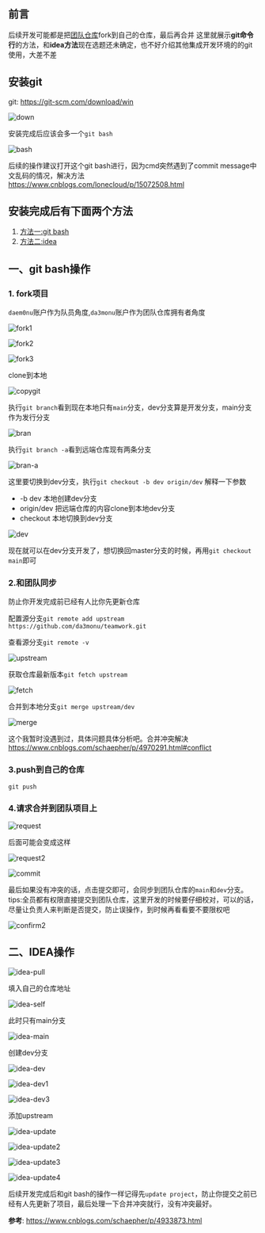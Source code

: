 ## 前言

后续开发可能都是把[团队仓库](https://github.com/da3monu/teamwork.git)fork到自己的仓库，最后再合并
这里就展示**git命令行**的方法，和**idea方法**现在选题还未确定，也不好介绍其他集成开发环境的的git使用，大差不差

## 安装git

git: https://git-scm.com/download/win

![down](./ForkImage/download.png)

安装完成后应该会多一个`git bash`

![bash](./ForkImage/bash.png)

后续的操作建议打开这个git bash进行，因为cmd突然遇到了commit message中文乱码的情况，解决方法<https://www.cnblogs.com/lonecloud/p/15072508.html>

## 安装完成后有下面两个方法

1. [方法一:git bash](#一git-bash操作)
2. [方法二:idea](#二idea操作)

## 一、git bash操作

### 1. fork项目

`daem0nu`账户作为队员角度,`da3monu`账户作为团队仓库拥有者角度

![fork1](./ForkImage/fork1.png)

![fork2](./ForkImage/fork2.png)

![fork3](./ForkImage/fork3.png)

clone到本地

![copygit](./ForkImage/copygit.png)

执行`git branch`看到现在本地只有`main`分支，dev分支算是开发分支，main分支作为发行分支

![bran](./ForkImage/bran.png)

执行`git branch -a`看到远端仓库现有两条分支

![bran-a](./ForkImage/bran-a.png)

这里要切换到dev分支，执行`git checkout -b dev origin/dev`
解释一下参数
 - -b dev 本地创建dev分支
 - origin/dev 把远端仓库的内容clone到本地dev分支
 - checkout 本地切换到dev分支

![dev](./ForkImage/dev.png)

现在就可以在dev分支开发了，想切换回master分支的时候，再用`git checkout main`即可

### 2.和团队同步

防止你开发完成前已经有人比你先更新仓库

配置源分支`git remote add upstream https://github.com/da3monu/teamwork.git`

查看源分支`git remote -v`

![upstream](./ForkImage/upsteam.png)

获取仓库最新版本`git fetch upstream`

![fetch](./ForkImage/fetch.png)

合并到本地分支`git merge upstream/dev`

![merge](./ForkImage/merge.png)

这个我暂时没遇到过，具体问题具体分析吧。合并冲突解决<https://www.cnblogs.com/schaepher/p/4970291.html#conflict>

### 3.push到自己的仓库

`git push`

### 4.请求合并到团队项目上 

![request](./ForkImage/request.png)

后面可能会变成这样

![request2](./ForkImage/request2.png)

![commit](./ForkImage/commit.png)

最后如果没有冲突的话，点击提交即可，会同步到团队仓库的`main`和`dev`分支。tips:全员都有权限直接提交到团队仓库，这里开发的时候要仔细校对，可以的话，尽量让负责人来判断是否提交，防止误操作，到时候再看看要不要限权吧

![confirm2](./ForkImage/confirm2.png)

## 二、IDEA操作

![idea-pull](./ForkImage/idea-pull.png)

填入自己的仓库地址

![idea-self](./ForkImage/idea-self.png)

此时只有main分支

![idea-main](./ForkImage/idea-main.png)

创建dev分支

![idea-dev](./ForkImage/idea-dev.png)

![idea-dev1](./ForkImage/idea-dev1.png)

![idea-dev3](./ForkImage/idea-dev3.png)

添加upstream
 
![idea-update](./ForkImage/idea-update.png)

![idea-update2](./ForkImage/idea-update2.png)

![idea-update3](./ForkImage/idea-update3.png)

![idea-update4](./ForkImage/idea-update4.png)

后续开发完成后和git bash的操作一样记得先`update project`，防止你提交之前已经有人先更新了项目，最后处理一下合并冲突就行，没有冲突最好。


**参考**: <https://www.cnblogs.com/schaepher/p/4933873.html>